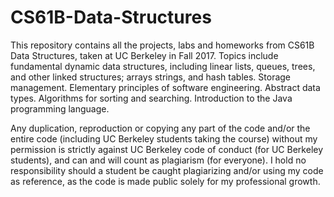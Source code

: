 # CS61B-Data-Structures

This repository contains all the projects, labs and homeworks from CS61B Data Structures, taken at UC Berkeley in Fall 2017. Topics include fundamental dynamic data structures, including linear lists, queues, trees, and other linked structures; arrays strings, and hash tables. Storage management. Elementary principles of software engineering. Abstract data types. Algorithms for sorting and searching. Introduction to the Java programming language.

Any duplication, reproduction or copying any part of the code and/or the entire code (including UC Berkeley students taking the course) without my permission is strictly against UC Berkeley code of conduct (for UC Berkeley students), and can and will count as plagiarism (for everyone). I hold no responsibility should a student be caught plagiarizing and/or using my code as reference, as the code is made public solely for my professional growth.
